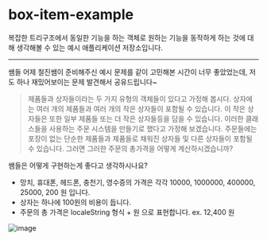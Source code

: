 # box-item-example

복잡한 트리구조에서 동일한 기능을 하는 객체로 원하는 기능을 동작하게 하는 것에 대해 생각해볼 수 있는 예시 애플리케이션 저장소입니다.

---

쌤들 어제 철진쌤이 준비해주신 예시 문제를 같이 고민해본 시간이 너무 좋았었는데, 저도 하나 재밌어보이는 문제 발견해서 공유드립니다~

> 제품들과 상자들이라는 두 가지 유형의 객체들이 있다고 가정해 봅시다. 상자에는 여러 개의 제품들과 여러 개의 작은 상자들이 포함될 수 있습니다. 이 작은 상자들은 또한 일부 제품들 또는 더 작은 상자들등을 담을 수 있습니다.
> 이러한 클래스들을 사용하는 주문 시스템을 만들기로 했다고 가정해 보겠습니다. 주문들에는 포장이 없는 단순한 제품들과 제품들로 채워진 상자들 및 다른 상자들이 포함될 수 있습니다. 그러면 그러한 주문의 총가격을 어떻게 계산하시겠습니까?

쌤들은 어떻게 구현하는게 좋다고 생각하시나요?

- 망치, 휴대폰, 헤드폰, 충천기, 영수증의 가격은 각각 10000, 1000000, 400000, 25000, 200 원 입니다.
- 상자는 하나에 100원의 비용이 듭니다.
- 주문의 총 가격은 localeString 형식 + 원 으로 표현합니다. ex. 12,400 원

![image](https://github.com/code-cleansing-day/box-item-example/assets/93258739/51ad24c8-f40d-4aae-81ca-2966ca25036b)
